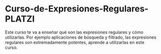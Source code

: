 # Curso-de-Expresiones-Regulares-PLATZI
Este curso te va a enseñar qué son las expresiones regulares y cómo utilizarlas. Por ejemplo aplicaciones de búsqueda y filtrado, las expresiones regulares son extremadamente potentes, aprende a utilizarlas en este curso.
